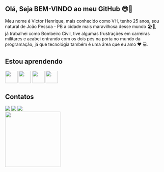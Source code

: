 ## Olá, Seja BEM-VINDO ao meu GitHub 😎👊 

Meu nome é Victor Henrique, mais conhecido como VH, tenho 25 anos, sou natural de João Pessoa - PB a cidade mais maravilhosa desse mundo 🏖️🥵, já trabalhei como Bombeiro Civil, tive algumas frustrações em carreiras militares e acabei entrando com os dois pés na porta no mundo da programação, já que tecnológia também é uma área que eu amo ♥️ 💻.

## Estou aprendendo

<img src="https://cdn.jsdelivr.net/gh/devicons/devicon@latest/icons/javascript/javascript-original.svg" width="40" height="40"/>             <i class="devicon-github-original-wordmark" width="40" height="40"></i>          <img src="https://cdn.jsdelivr.net/gh/devicons/devicon@latest/icons/python/python-original-wordmark.svg" width="40" height="40" />          <img src="https://cdn.jsdelivr.net/gh/devicons/devicon@latest/icons/html5/html5-original-wordmark.svg" width="40" height="40"/>          <img src="https://cdn.jsdelivr.net/gh/devicons/devicon@latest/icons/css3/css3-original-wordmark.svg" width="40" height="40"/>
          
          

## Contatos 

<div>
  <a href="https://instagram.com/victorhenrique3d/" target="_blank"><img loading="lazy" src="https://img.shields.io/badge/-Instagram-%23E4405F?style=for-the-badge&logo=instagram&logoColor=white" target="_blank"></a>
  <a href = "victorhenrique8877@gmail.com"><img loading="lazy" src="https://img.shields.io/badge/Gmail-D14836?style=for-the-badge&logo=gmail&logoColor=white" target="_blank"></a>
  <a href="https://www.linkedin.com/victor-ferreira-727445349/" target="_blank"><img loading="lazy" src="https://img.shields.io/badge/-LinkedIn-%230077B5?style=for-the-badge&logo=linkedin&logoColor=white" target="_blank"></a> 
</div>


<div>
<a href="https://github.com/VictorVHcod">
<img loading="lazy" height="180em" src="https://github-readme-stats.vercel.app/api/top-langs/?username=VictorVHcod&layout=compact&langs_count=7&theme=dracula"/>

</div>

